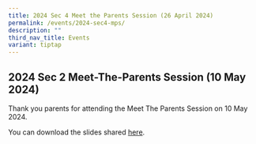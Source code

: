 ```yaml
---
title: 2024 Sec 4 Meet the Parents Session (26 April 2024)
permalink: /events/2024-sec4-mps/
description: ""
third_nav_title: Events
variant: tiptap
---
```

<h2>2024 Sec 2 Meet-The-Parents Session (10 May 2024)</h2>
<p>Thank you parents for attending the Meet The Parents Session on 10 May
2024.</p>
<p></p>
<p>You can download the slides shared <a href="https://drive.google.com/file/d/1UYQBUNLAhsMFyC16L84Fo2vY_wUp8J0M/view?usp=sharing" rel="noopener noreferrer nofollow" target="_blank">here</a>.</p>
<p></p>